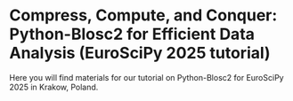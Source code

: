 # Compress, Compute, and Conquer: Python-Blosc2 for Efficient Data Analysis (EuroSciPy 2025 tutorial)

Here you will find materials for our tutorial on Python-Blosc2 for EuroSciPy 2025 in Krakow, Poland.
